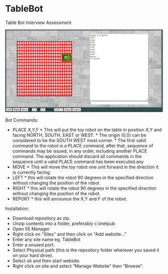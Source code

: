 # TableBot

Table Bot Interview Assessment

![TableBot screenshot](/images/screenshot.png?raw=true "Optional Title")

Bot Commands:
  * PLACE X,Y,F
        * This will put the toy robot on the table in position X,Y and facing NORTH, SOUTH, EAST or WEST.
        * The origin (0,0) can be considered to be the SOUTH WEST most corner.
        * The first valid command to the robot is a PLACE command, after that, sequence of commands may be issued, in any order, including another PLACE command. The application should discard all commands in the sequence until a valid PLACE command has been executed.any
  * MOVE
        * This will move the toy robot one unit forward in the direction it is currently facing.
  * LEFT
        * this will rotate the robot 90 degrees in the specified direction without changing the position of the robot.
  * RIGHT
        * this will rotate the robot 90 degrees in the specified direction without changing the position of the robot.
  * REPORT
        * this will announce the X,Y and F of the robot.
 
Installation:
  * Download repository as zip.
  * Unzip contents into a folder, preferably c:\inetpub
  * Open IIS Manager
  * Right click on "Sites" and then click on "Add website..."
  * Enter any site name eg. TableBot
  * Enter a unused port.
  * Select Physical path (this is the repository folder wherever you saved it on your hard drive).
  * Select ok and then start website.
  * Right click on site and select "Manage Website" then "Browse".
  
